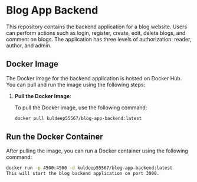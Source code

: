 # Blog App Backend

This repository contains the backend application for a blog website. Users can perform actions such as login, register, create, edit, delete blogs, and comment on blogs. The application has three levels of authorization: reader, author, and admin.

## Docker Image

The Docker image for the backend application is hosted on Docker Hub. You can pull and run the image using the following steps:

1. **Pull the Docker Image**:

   To pull the Docker image, use the following command:

   ```sh
   docker pull kuldeep55567/blog-app-backend:latest
## Run the Docker Container

After pulling the image, you can run a Docker container using the following command:

```sh
docker run -p 4500:4500 -d kuldeep55567/blog-app-backend:latest
This will start the blog backend application on port 3000.
   

